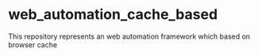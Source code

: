 # web_automation_cache_based
This repository represents an web automation framework which based on browser cache 
